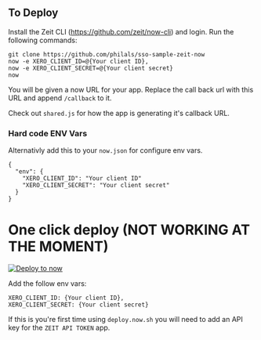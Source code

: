 ## To Deploy

Install the Zeit CLI (https://github.com/zeit/now-cli) and login. Run the following commands:

```
git clone https://github.com/philals/sso-sample-zeit-now
now -e XERO_CLIENT_ID=@{Your client ID},
now -e XERO_CLIENT_SECRET=@{Your client secret}
now
```

You will be given a now URL for your app. Replace the call back url with this URL and append `/callback` to it. 

Check out `shared.js` for how the app is generating it's callback URL.

### Hard code ENV Vars

Alternativly add this to your `now.json` for configure env vars.

```
{
  "env": {
    "XERO_CLIENT_ID": "Your client ID"
    "XERO_CLIENT_SECRET": "Your client secret"
  }
}
```


# One click deploy (NOT WORKING AT THE MOMENT)
[![Deploy to now](https://deploy.now.sh/static/button.svg)](https://deploy.now.sh/?repo=https://github.com/philals/sso-sample-zeit-now&env=XERO_CLIENT_ID&env=XERO_CLIENT_SECRET)

Add the follow env vars:

```
XERO_CLIENT_ID: {Your client ID},
XERO_CLIENT_SECRET: {Your client secret}
```

If this is you're first time using `deploy.now.sh` you will need to add an API key for the `ZEIT API TOKEN` app.

